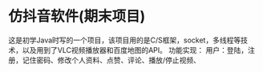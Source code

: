 # 仿抖音软件(期末项目)
这是初学Java时写的一个项目，该项目用的是C/S框架，socket，多线程等技术，以及用到了VLC视频播放器和百度地图的API。
功能实现：
    用户：登陆，注册，记住密码、修改个人资料、点赞、评论、播放/停止视频、
